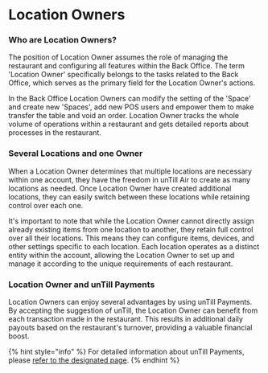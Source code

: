 # Location Owners

### Who are Location Owners?

The position of Location Owner assumes the role of managing the restaurant and configuring all features within the Back Office. The term 'Location Owner' specifically belongs to the tasks related to the Back Office, which serves as the primary field for the Location Owner's actions.&#x20;

In the Back Office Location Owners can modify the setting of the 'Space' and create new 'Spaces', add new POS users and empower them to make transfer the table and void an order. Location Owner tracks the whole volume of operations within a restaurant and gets detailed reports about processes in the restaurant.&#x20;

### Several Locations and one Owner&#x20;

When a Location Owner determines that multiple locations are necessary within one account, they have the freedom in unTill Air to create as many locations as needed. Once Location Owner have created additional locations, they can easily switch between these locations while retaining control over each one.&#x20;

It's important to note that while the Location Owner cannot directly assign already existing items from one location to another, they retain full control over all their locations. This means they can configure items, devices, and other settings specific to each location. Each location operates as a distinct entity within the account, allowing the Location Owner to set up and manage it according to the unique requirements of each restaurant.

### Location Owner and unTill Payments

Location Owners can enjoy several advantages by using unTill Payments. By accepting the suggestion of unTill, the Location Owner can benefit from each transaction made in the restaurant. This results in additional daily payouts based on the restaurant's turnover, providing a valuable financial boost.

{% hint style="info" %}
For detailed information about unTill Payments, please [refer to the designated page](../untill-payments.md).
{% endhint %}
